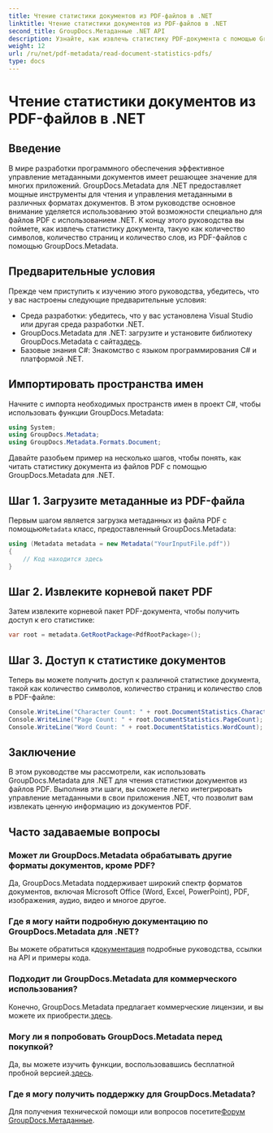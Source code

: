 ```yaml
---
title: Чтение статистики документов из PDF-файлов в .NET
linktitle: Чтение статистики документов из PDF-файлов в .NET
second_title: GroupDocs.Метаданные .NET API
description: Узнайте, как извлечь статистику PDF-документа с помощью GroupDocs.Metadata для .NET. Расширьте свои возможности управления документами без особых усилий.
weight: 12
url: /ru/net/pdf-metadata/read-document-statistics-pdfs/
type: docs
---
```

# Чтение статистики документов из PDF-файлов в .NET

## Введение
В мире разработки программного обеспечения эффективное управление метаданными документов имеет решающее значение для многих приложений. GroupDocs.Metadata для .NET предоставляет мощные инструменты для чтения и управления метаданными в различных форматах документов. В этом руководстве основное внимание уделяется использованию этой возможности специально для файлов PDF с использованием .NET. К концу этого руководства вы поймете, как извлечь статистику документа, такую как количество символов, количество страниц и количество слов, из PDF-файлов с помощью GroupDocs.Metadata.
## Предварительные условия
Прежде чем приступить к изучению этого руководства, убедитесь, что у вас настроены следующие предварительные условия:
- Среда разработки: убедитесь, что у вас установлена Visual Studio или другая среда разработки .NET.
-  GroupDocs.Metadata для .NET: загрузите и установите библиотеку GroupDocs.Metadata с сайта[здесь](https://releases.groupdocs.com/metadata/net/).
- Базовые знания C#: Знакомство с языком программирования C# и платформой .NET.

## Импортировать пространства имен
Начните с импорта необходимых пространств имен в проект C#, чтобы использовать функции GroupDocs.Metadata:
```csharp
using System;
using GroupDocs.Metadata;
using GroupDocs.Metadata.Formats.Document;
```

Давайте разобьем пример на несколько шагов, чтобы понять, как читать статистику документа из файлов PDF с помощью GroupDocs.Metadata для .NET.
## Шаг 1. Загрузите метаданные из PDF-файла
 Первым шагом является загрузка метаданных из файла PDF с помощью`Metadata` класс, предоставленный GroupDocs.Metadata:
```csharp
using (Metadata metadata = new Metadata("YourInputFile.pdf"))
{
    // Код находится здесь
}
```
## Шаг 2. Извлеките корневой пакет PDF
Затем извлеките корневой пакет PDF-документа, чтобы получить доступ к его статистике:
```csharp
var root = metadata.GetRootPackage<PdfRootPackage>();
```
## Шаг 3. Доступ к статистике документов
Теперь вы можете получить доступ к различной статистике документа, такой как количество символов, количество страниц и количество слов в PDF-файле:
```csharp
Console.WriteLine("Character Count: " + root.DocumentStatistics.CharacterCount);
Console.WriteLine("Page Count: " + root.DocumentStatistics.PageCount);
Console.WriteLine("Word Count: " + root.DocumentStatistics.WordCount);
```

## Заключение
В этом руководстве мы рассмотрели, как использовать GroupDocs.Metadata для .NET для чтения статистики документов из файлов PDF. Выполнив эти шаги, вы сможете легко интегрировать управление метаданными в свои приложения .NET, что позволит вам извлекать ценную информацию из документов PDF.

## Часто задаваемые вопросы
### Может ли GroupDocs.Metadata обрабатывать другие форматы документов, кроме PDF?
Да, GroupDocs.Metadata поддерживает широкий спектр форматов документов, включая Microsoft Office (Word, Excel, PowerPoint), PDF, изображения, аудио, видео и многое другое.
### Где я могу найти подробную документацию по GroupDocs.Metadata для .NET?
 Вы можете обратиться к[документация](https://tutorials.groupdocs.com/metadata/net/) подробные руководства, ссылки на API и примеры кода.
### Подходит ли GroupDocs.Metadata для коммерческого использования?
 Конечно, GroupDocs.Metadata предлагает коммерческие лицензии, и вы можете их приобрести.[здесь](https://purchase.groupdocs.com/buy).
### Могу ли я попробовать GroupDocs.Metadata перед покупкой?
 Да, вы можете изучить функции, воспользовавшись бесплатной пробной версией.[здесь](https://releases.groupdocs.com/).
### Где я могу получить поддержку для GroupDocs.Metadata?
 Для получения технической помощи или вопросов посетите[Форум GroupDocs.Метаданные](https://forum.groupdocs.com/c/metadata/14).